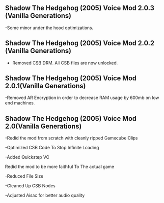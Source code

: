 ## Shadow The Hedgehog (2005) Voice Mod 2.0.3 (Vanilla Generations)

-Some minor under the hood optimizations.


## Shadow The Hedgehog (2005) Voice Mod 2.0.2 (Vanilla Generations)

- Removed CSB DRM. All CSB files are now unlocked.


## Shadow The Hedgehog (2005) Voice Mod 2.0.1(Vanilla Generations)
-Removed AR Encryption in order to decrease RAM usage by 600mb on low end machines.


## Shadow The Hedgehog (2005) Voice Mod 2.0(Vanilla Generations)

-Redid the mod from scratch with cleanly ripped Gamecube Clips

-Optimized CSB Code To Stop Infinite Loading

-Added Quickstep VO

Redid the mod to be more faithful To The actual game

-Reduced File Size

-Cleaned Up CSB Nodes

-Adjusted Aisac for better audio quality